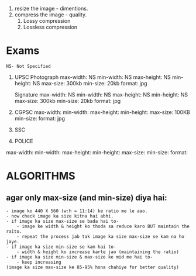 
1. resize the image - dimentions. 
2. compress the image - quality. 
    1. Lossy compression 
    2. Lossless compression 


# Exams 
    NS- Not Specified

1. UPSC 
    Photograph
        max-width: NS 
        min-width: NS 
        max-height: NS 
        min-height: NS 
        max-size: 300kb 
        min-size: 20kb 
        format: jpg 

    Signature
        max-width: NS 
        min-width: NS 
        max-height: NS 
        min-height: NS 
        max-size: 300kb 
        min-size: 20kb 
        format: jpg 

2. CGPSC 
    max-width: 
    min-width: 
    max-height: 
    min-height: 
    max-size: 100KB 
    min-size: 
    format: jpg 

3. SSC 
4. POLICE 


max-width: 
min-width: 
max-height: 
min-height: 
max-size: 
min-size: 
format:

# ALGORITHMS 

## agar only max-size (and min-size) diya hai: 
    - image ko 440 X 560 (w:h = 11:14) ke ratio me le aao. 
    - now check image ka size kitna hai abhi. 
    - if image ka size max-size se bada hai to- 
        - image ke width & height ko thoda sa reduce karo BUT maintain the raito.  
        - repeat the process jab tak image ka size max-size se kam na ho jaye. 
    - if image ka size min-size se kam hai to- 
        - width & height ko increase karte jao (maintaining the ratio)  
    - if image ka size min-size & max-size ke mid me hai to- 
        - keep increasing 
    (image ka size max-size ke 85-95% hona chahiye for better quality)

## 
